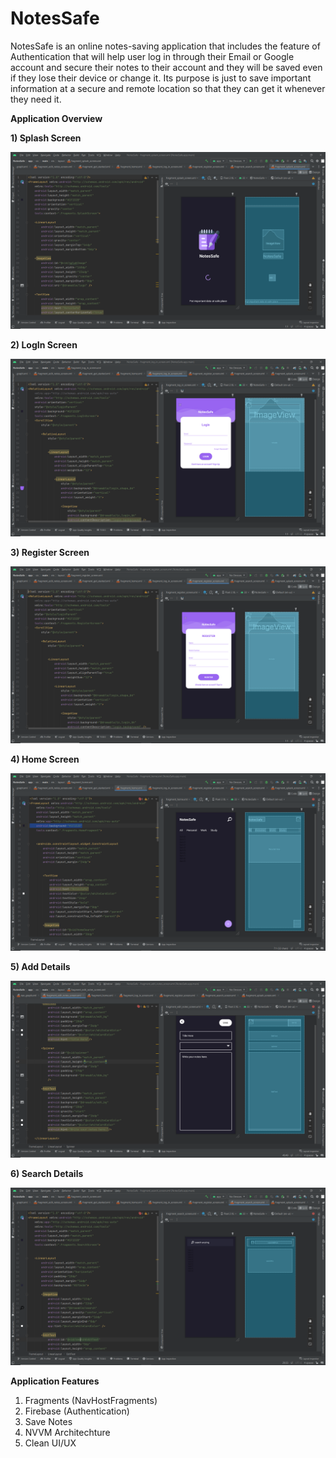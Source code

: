 # NotesSafe

NotesSafe is an online notes-saving application that includes the feature of Authentication that will help user log in through their Email or Google account and secure their notes to their account and they will be saved even if they lose their device or change it. Its purpose is just to save important information at a secure and remote location so that they can get it whenever they need it.

<b>Application Overview</b>

<b>1) Splash Screen</b>

![Splash Screen](img/splash.png)

<b>2) LogIn Screen</b>

![LogIn Screen](img/login.png)

<b>3) Register Screen</b>

![Register Screen](img/register.png)

<b>4) Home Screen</b>

![Home Screen](img/home.png)

<b>5) Add Details</b>

![Add Detials](img/add.png)

<b>6) Search Details</b>

![Search Detials](img/search.png)

<b>Application Features</b>

<ol>
  <li>Fragments (NavHostFragments)</li>
  <li>Firebase (Authentication)</li>
  <li>Save Notes</li>
  <li>NVVM Architechture</li>
  <li>Clean UI/UX</li>
</ol>
